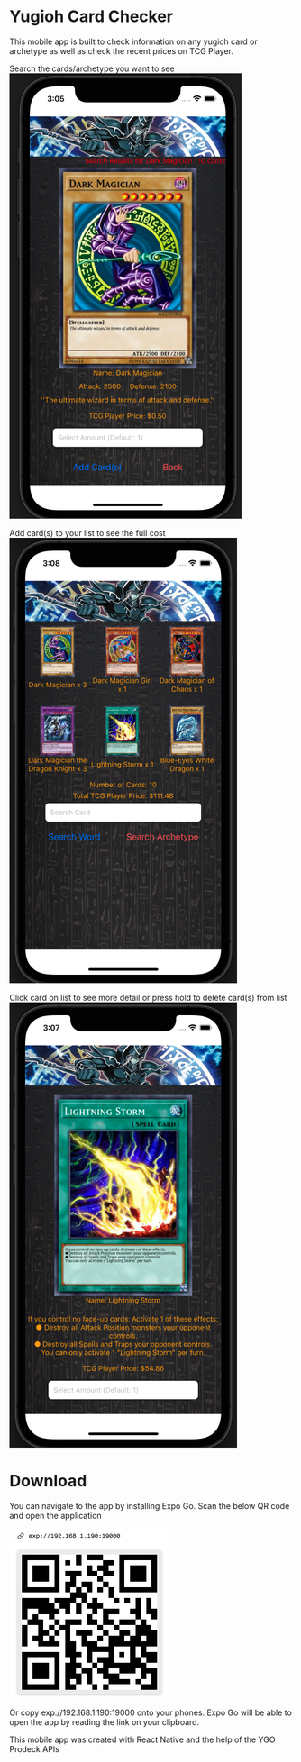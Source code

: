 # Yugioh Card Checker

This mobile app is built to check information on any yugioh card or archetype as well as check the recent prices on TCG Player.

Search the cards/archetype you want to see
![Alt text](assets/DM.png "Searched Card(s)")

Add card(s) to your list to see the full cost
![Alt text](assets/list.png "Card List")

Click card on list to see more detail or press hold to delete card(s) from list
![Alt text](assets/singlecard.png "Card List")

# Download

You can navigate to the app by installing Expo Go. Scan the below QR code and open the application

![Alt text](assets/QR.png "QR Code")

Or copy exp://192.168.1.190:19000 onto your phones. Expo Go will be able to open the app by reading the link on your clipboard.

This mobile app was created with React Native and the help of the YGO Prodeck APIs
